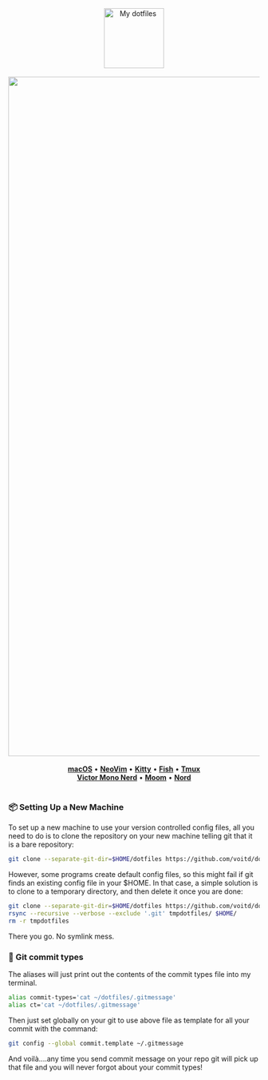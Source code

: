 <p align="center">
  <br><br>
  <img src="https://user-images.githubusercontent.com/60138143/91989761-8fd15180-ed39-11ea-8a83-645f92507c2d.png" width="120" title="My dotfiles">
  <br>
  <br>
  <img width="1360" alt="nvim" src="https://user-images.githubusercontent.com/60138143/109944288-c08d4600-7cde-11eb-9d9f-ddaca0d3054a.png">
  <br><br>
  <a href="https://www.apple.com/ru/macos/big-sur/" title="OS"><b>macOS</b></a> &bull; <a href="https://github.com/voitd/dotfiles/tree/master/.config/nvim" title="Editor"><b>NeoVim</b></a> &bull; <a     href="https://github.com/voitd/dotfiles/tree/master/.config/kitty" title="Terminal"><b>Kitty</b></a> &bull; <a href="https://github.com/voitd/dotfiles/tree/master/.config/fish" title="Shell"><b>Fish</b></a> &bull; <a href="https://github.com/tmux">   <b>Tmux</b></a></br> 
  <a href="https://rubjo.github.io/victor-mono" title="Font"><b>Victor Mono Nerd</b></a> &bull; <a href="https://manytricks.com/moom/" title="Window manager"><b>Moom</b></a> &bull; <a href="https://github.com/arcticicestudio/nord-vim" title="nvim colorscheme"><b>Nord</b></a>
 <br><br>
</p>

<!-- ### 🖥 Screenshots -->


<!-- ### ⚙️ Configuration
<a href="https://github.com/equt/paper.vim" title="nvim colorscheme"><b>Paper</b>
<img width="1360" alt="nvim" src="https://user-images.githubusercontent.com/60138143/109388635-00d07b00-7911-11eb-997f-1b6236b7cd05.png">
- OS : macOS (11.0) Big Sur
- Editor: [NeoVim](https://neovim.io)
- Terminal: [Kitty](https://sw.kovidgoyal.net/kitty/)
- Shell: [Fish](https://fishshell.com)
- Multiplexer : [tmux](https://github.com/tmux/tmux) - Fonts: [JetBrainsMono Nerd](https://github.com/JetBrains/JetBrainsMono)
- Fonts: [Victor Mono Nerd](https://rubjo.github.io/victor-mono)
- Windows manager: [Moom](https://manytricks.com/moom/).
- Vim main theme: [Rigel](https://rigel.netlify.app) -->

### 📦 Setting Up a New Machine

To set up a new machine to use your version controlled config files, all you need to do is to clone the repository on your new machine telling git that it is a bare repository:

```bash
git clone --separate-git-dir=$HOME/dotfiles https://github.com/voitd/dotfiles.git
```

However, some programs create default config files, so this might fail if git finds an existing config file in your \$HOME. In that case, a simple solution is to clone to a temporary directory,
and then delete it once you are done:

```bash
git clone --separate-git-dir=$HOME/dotfiles https://github.com/voitd/dotfiles.git tmpdotfiles
rsync --recursive --verbose --exclude '.git' tmpdotfiles/ $HOME/
rm -r tmpdotfiles
```

There you go. No symlink mess.

### 📩 Git commit types

The aliases will just print out the contents of the commit types file into my terminal.

```bash
alias commit-types='cat ~/dotfiles/.gitmessage'
alias ct='cat ~/dotfiles/.gitmessage'
```

Then just set globally on your git to use above file as template for all your commit with the command:

```bash
git config --global commit.template ~/.gitmessage
```

And voilà....any time you send commit message on your repo git will pick up that file and you will never forgot about your commit types!
